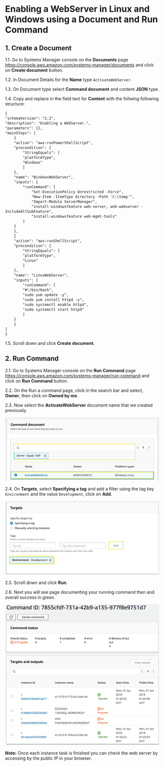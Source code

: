 # Enabling a WebServer in Linux and Windows using a Document and Run Command

## 1. Create a Document

1.1\. Go to Systems Manager console on the **Documents** page https://console.aws.amazon.com/systems-manager/documents and click on **Create document** button.

1.2\. In Document Details for the **Name** type `ActivateWebServer`.

1.3\. On Document type select **Command document** and content **JSON** type.

1.4\. Copy and replace in the field text for **Content** with the follwing following structure:

    {
    "schemaVersion": "2.2",
    "description": "Enabling a WebServer.",
    "parameters": {},
    "mainSteps": [
        {
        "action": "aws:runPowerShellScript",
        "precondition": {
            "StringEquals": [
            "platformType",
            "Windows"
            ]
        },
        "name": "WindowsWebServer",
        "inputs": {
            "runCommand": [
                "Set-ExecutionPolicy Unrestricted -Force",
                "New-Item -ItemType directory -Path 'C:\temp'",
                "Import-Module ServerManager",
                "install-windowsfeature web-server, web-webserver -IncludeAllSubFeature",
                "install-windowsfeature web-mgmt-tools"
            ]
        }
        },
        {
        "action": "aws:runShellScript",
        "precondition": {
            "StringEquals": [
            "platformType",
            "Linux"
            ]
        },
        "name": "LinuxWebServer",
        "inputs": {
            "runCommand": [
            "#!/bin/bash",
            "sudo yum update -y",
            "sudo yum install httpd -y",
            "sudo systemctl enable httpd",
            "sudo systemctl start httpd"
            ]
        }
        }
    ]
    }

1.5\. Scroll down and click **Create document**.

## 2. Run Command

2.1\. Go to Systems Manager console on the **Run Command** page https://console.aws.amazon.com/systems-manager/run-command and click on **Run Command** button.

2.2\. On the Run a command page, click in the search bar and select, **Owner**, then click on **Owned by me**.

2.3\. Now select the **ActivateWebServer** document name that we created previously.

![Select Document](../images/run-command-select-document.png)

2.4\. On **Targets**, select **Specifying a tag** and add a filter using the tag key `Environment` and the value `Development`, click on **Add**.

![Targets](../images/run-command-targets.png)

2.5\. Scroll down and click **Run**.

2.6\. Next you will see page documenting your running command then and overall success in green.

![Run Command Result](../images/run-command-result.png)

**Note:** Once each instance task is finished you can check the web server by accessing by the public IP in your browser.